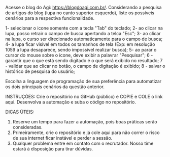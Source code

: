 Acesse o blog do Agi: https://blogdoagi.com.br/.
Considerando a pesquisa de artigos do blog (lupa no canto superior esquerdo), liste os possíveis cenários para a respectiva funcionalidade.

1- selecionar o icone somente com a tecla "Tab" do teclado;
2- ao clicar na lupa, posso retrair o campo de busca apertando a telca "Esc";
3- ao clicar na lupa, o curso ser direcionado automaticamente para o campo de busca;
4- a lupa ficar visível em todos os tamanhos de tela (Exp: em resolução 1059 a lupa desaparece, sendo impossível realizar busca);
5- ao parar o cursor do mouse sobre o icone, deve exibir a palavrar "Pesquisar";
6 - garantir que o que está sendo digitado é o que será exibido no resultado;
7 - validar que ao clicar no botão, o campo de digitação é exibido;
8 - salvar o histórico de pesquisa do usuário;

Escolha a linguagem de programação de sua preferência para automatizar os dois principais cenários da questão anterior.

INSTRUÇÕES: Crie o repositório no GitHub (público) e COPIE e COLE o link aqui. Desenvolva a automação e suba o código no repositório.

DICAS ÚTEIS:
1. Reserve um tempo para fazer a automação, pois boas práticas serão consideradas.
2. Primeiramente, crie o repositório e já cole aqui para não correr o risco de sua internet ficar instável e perder a sessão.
3. Qualquer problema entre em contato com o recrutador. Nosso time estará à disposição para tirar dúvidas.
